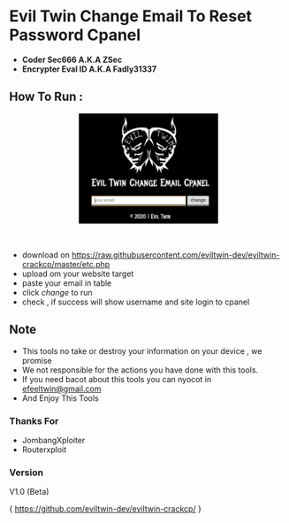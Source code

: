 # Evil Twin Change Email To Reset Password Cpanel

- **Coder Sec666 A.K.A ZSec**
- **Encrypter Eval ID A.K.A Fadly31337**

## How To Run :
 
 <p align="center">
 <img width="50%" src="images/20200523_101612.jpg"/>
 </p><br>
 
 - download on https://raw.githubusercontent.com/eviltwin-dev/eviltwin-crackcp/master/etc.php
 - upload om your website target
 - paste your email in table <br>
 - click *change* to run<br>
 - check , if success will show username and site login to cpanel
## Note

- This tools no take or destroy your information on your device , we promise
- We not responsible for the actions you have done with this tools.
- If you need bacot about this tools you can nyocot in efeeltwin@gmail.com
- And Enjoy This Tools

### Thanks For

- JombangXploiter
- Routerxploit

### Version

V1.0 (Beta)

{ https://github.com/eviltwin-dev/eviltwin-crackcp/ }
